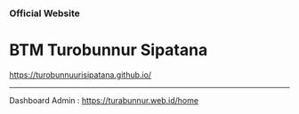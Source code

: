 <h3>Official Website</h3>
<h1>BTM Turobunnur Sipatana</h1>
<a href="https://turobunnuurisipatana.github.io/" target="_blank">https://turobunnuurisipatana.github.io/</a>
<hr>
<p>Dashboard Admin : <a href="https://turabunnur.web.id/home" target="_blank">https://turabunnur.web.id/home</a></p>
